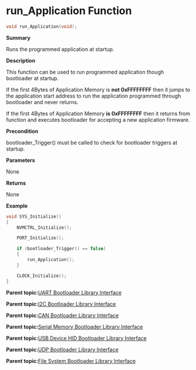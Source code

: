 # run\_Application Function

```c
void run_Application(void);
```

**Summary**

Runs the programmed application at startup.

**Description**

This function can be used to run programmed application though bootloader at startup.

If the first 4Bytes of Application Memory is **not 0xFFFFFFFF** then it jumps to the application start address to run the application programmed through bootloader and never returns.

If the first 4Bytes of Application Memory **is 0xFFFFFFFF** then it returns from function and executes bootloader for accepting a new application firmware.

**Precondition**

bootloader\_Trigger\(\) must be called to check for bootloader triggers at startup.

**Parameters**

None

**Returns**

None

**Example**

```c
void SYS_Initialize()
{
    NVMCTRL_Initialize();

    PORT_Initialize();

    if (bootloader_Trigger() == false)
    {
        run_Application();
    }

    CLOCK_Initialize();
}

```

**Parent topic:**[UART Bootloader Library Interface](GUID-3C3BD693-4F3C-46C4-B4FC-517A4BA1DEFA.md)

**Parent topic:**[I2C Bootloader Library Interface](GUID-DC31D773-75F7-482A-91FF-204681625DA3.md)

**Parent topic:**[CAN Bootloader Library Interface](GUID-39A587F3-01B0-40CD-BF7E-3F23871BE462.md)

**Parent topic:**[Serial Memory Bootloader Library Interface](GUID-26BD4D0B-9547-4AD1-A013-94DCFFC90933.md)

**Parent topic:**[USB Device HID Bootloader Library Interface](GUID-B0B0B2AC-6B17-43C1-B801-46E9639B3E66.md)

**Parent topic:**[UDP Bootloader Library Interface](GUID-1A9282A3-358C-4218-9A8A-CE8492B06164.md)

**Parent topic:**[File System Bootloader Library Interface](GUID-A1E794F4-0659-4283-AF6A-3642708A0F7D.md)

